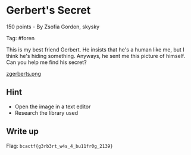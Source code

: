 # Gerbert's Secret

150 points - By Zsofia Gordon, skysky

Tag: #foren

This is my best friend Gerbert. He insists that he's a human like me, but I think he's hiding something. Anyways, he sent me this picture of himself. Can you help me find his secret?

[zgerberts.png](zgerberts.png)

## Hint
- Open the image in a text editor
- Research the library used

## Write up

Flag: `bcactf{g3rb3rt_w4s_4_bu11fr0g_2139}`
